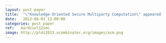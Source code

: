 ```yaml
---
layout: post-paper
title:  "\"Knowledge-Oriented Secure Multiparty Computation\" appeared at PLAS 2012"
date:   2012-06-01 12:00:00
categories: post paper
ref:   mardziel12smc
image: http://pldi2013.ucombinator.org/images/acm.png
---
```

